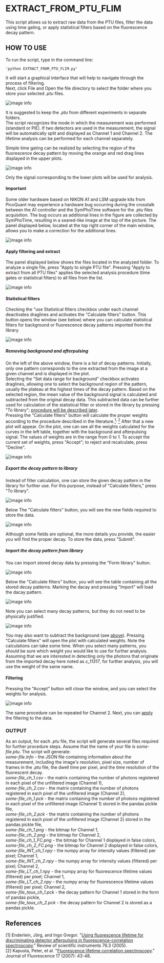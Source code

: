 # EXTRACT_FROM_PTU_FLIM
This script allows us to extract raw data from the PTU files, filter the data using time gating, or apply statistical filters based on the fluorescence decay pattern.

## HOW TO USE

To run the script, type in the command line:   
    
    'python EXTRACT_FROM_PTU_FLIM.py'
It will start a graphical interface that will help to navigate through the process of filtering.    
Next, click File and Open the file directory to select the folder where you store your selected _.ptu_ files.    

![image info](./docs/figures/click_file.png)


It is suggested to keep the _.ptu_ from different experiments in separate folders.    
The script recognizes the mode in which the measurement was performed (standard or PIE). If two detectors are used in the measurement, the signal will be automatically split and displayed as Channel 1 and Channel 2. The lifetime analysis can be performed for each channel separately.     

Simple time gating can be realized by selecting the region of the fluorescence decay pattern by moving the orange and red drag lines displayed in the upper plots.    

![image info](./docs/figures/imported_PTU.png)    
    
Only the signal corresponding to the lower plots will be used for analysis.   

#### Important
Some older hardware based on NIKON A1 and LSM upgrade kits from PicoQuant may experience a hardware bug occurring during the crosstalk between the A1 controller and the SymPhoTime software for the _.ptu_ files acquisition. The bug occurs as additional lines in the figure are collected by SymPhoTime, resulting in a seared-like image at the top of the picture. The panel displayed below, located at the top right corner of the main window, allows you to make a correction for the additional lines.    

![image info](./docs/figures/Additional_lines.png)    

#### Apply filtering and extract <a name="apply-procedure"></a>
The panel displayed below shows the files located in the analyzed folder. To analyze a single file, press "Apply to single PTU file". Pressing "Apply to extract from all PTU files" applies the selected analysis procedure (time gates or statistical filters) to all files from the list.    

![image info](./docs/figures/Files_panel.png)     

#### Statistical filters
Checking the "use Statistical filters checkbox under each channel deactivates draglines and activates the "Calculate filters" button. This button opens the window (see below) where you can calculate statistical filters for background or fluorescence decay patterns imported from the library.     

![image info](./docs/figures/started_Stat_filters_window.png)     
    
##### Removing background and afterpulsing  <a name="remove-background"></a>
On the left of the above window, there is a list of decay patterns. Initially, only one pattern corresponds to the one extracted from the image at a given channel and is displayed in the plot.    
Selecting the "Set data range for background" checkbox activates draglines, allowing one to select the background region of the pattern, usually the plateau at the highest times of the decay pattern. Based on the selected region, the mean value of the background signal is calculated and subtracted from the original decay data. This subtracted data can be further used for calculation of the statistical filter or stored in the library by pressing "To library"; [procedure will be described later](#to-library).    
Pressing the "Calculate filters" button will calculate the proper weights according to the procedure described in the literature.[<sup>1</sup>](#ref_1)<sup>, </sup>[<sup>2</sup>](#ref_2) After that a new plot will appear. On the plot, one can see all the weights calculated for the curves in the left table, together with the background and afterpulsing signal. The values of weights are in the range from 0 to 1. To accept the current set of weights, press "Accept"; to reject and recalculate, press "Decline".    

![image info](./docs/figures/show_weights.png)     



##### Export the decay pattern to library <a name="to-library"></a>
Instead of filter calculation, one can store the given decay pattern in the library for further use. For this purpose, instead of "Calculate filters," press "To library".     

![image info](./docs/figures/To_lib_1.png)     

Below The "Calculate filters" button, you will see the new fields required to store the data.     

![image info](./docs/figures/To_lib_2.png)     

Although some fields are optional, the more details you provide, the easier you will find the proper decay. To store the data, press "Submit".


##### Import the decay pattern from library <a name="from-library"></a>
You can import stored decay data by pressing the "Form library" button.    

![image info](./docs/figures/From_library_1.png)     

Below the "Calculate filters" button, you will see the table containing all the stored decay patterns. Marking the dacay and pressing "Import" will load the dacay pattern.    

![image info](./docs/figures/From_library_2.png)     

Note you can select many decay patterns, but they do not need to be physically justified.

![image info](./docs/figures/From_library_3.png)     

You may also want to subtract the background (see [above](#remove-background)). Pressing "Calculate filters" will open the plot with calculated weights. Note the calculations can take some time. When you select many patterns, you should be sure which weight you would like to use for further analysis.
Assuming that we are interested in detecting only the photons that originate from the imported decay here noted as _c_11317_, for further analysis, you will use the weight of the same name.

  

#### Filtering<a name="filtering"></a>

Pressing the "Accept" button will close the window, and you can select the weights for analysis.

![image info](./docs/figures/filtering.png)     

The same procedure can be repeated for Channel 2. Next, you can [apply](#apply-procedure) the filtering to the data.


### OUTPUT
As an output, for each _.ptu_ file, the script will generate several files required for further procedure steps.
Assume that the name of your file is _some-file.ptu_. The script will generate:   
_some-file.info_  - the JSON file containing information about the measurement, including the image's resolution, pixel size, number of frames in the _.ptu_ file, the dwell time per pixel, and the time resolution of the fluorescent decay.    
_some-file_ch_1.csv_  - the matrix containing the number of photons registered in each pixel of the unfiltered image (Channel 1),    
_some-file_ch_2.csv_  - the matrix containing the number of photons registered in each pixel of the unfiltered image (Channel 2),    
_some-file_ch_1.pck_  - the matrix containing the number of photons registered in each pixel of the unfiltered image (Channel 1) stored in the pandas pickle file,    
_some-file_ch_2.pck_  - the matrix containing the number of photons registered in each pixel of the unfiltered image (Channel 2) stored in the pandas pickle file,    
_some-file_ch_1.png_  - the bitmap for Channel 1,    
_some-file_ch_2.png_  - the bitmap for Channel 2,    
_some-file_ch_1_FC.png_  - the bitmap for Channel 1 displayed in false colors,    
_some-file_ch_2_FC.png_  - the bitmap for Channel 2 displayed in false colors,    
_some-file_INT_ch_1.npy_  - the numpy array for intensity values (filtered) per pixel; Channel 1,    
_some-file_INT_ch_2.npy_  - the numpy array for intensity values (filtered) per pixel; Channel 2,    
_some-file_LT_ch_1.npy_  - the numpy array for fluorescence lifetime values (filtered) per pixel; Channel 1,    
_some-file_LT_ch_2.npy_  - the numpy array for fluorescence lifetime values (filtered) per pixel; Channel 2,    
_some-file_taus_ch_1.pck_  - the decay pattern for Channel 1 stored in the form of pandas pickle,    
_some-file_taus_ch_2.pck_  - the decay pattern for Channel 2 is stored as a pandas pickle.    



## References
[1]<a name="ref_1"></a> Enderlein, Jörg, and Ingo Gregor. "[Using fluorescence lifetime for discriminating detector afterpulsing in fluorescence-correlation spectroscopy](https://doi.org/10.1063/1.1863399)." Review of scientific instruments 76.3 (2005).     
[2]<a name="ref_2"></a> Kapusta, Peter, et al. "[Fluorescence lifetime correlation spectroscopy](https://doi.org/10.1007/s10895-006-0145-1)." Journal of Fluorescence 17 (2007): 43-48.
